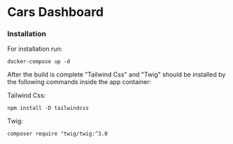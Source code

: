 #  Cars Dashboard #

### Installation ###

For installation run:

    docker-compose up -d

After the build is complete "Tailwind Css" and "Twig" should be 
installed by the following commands inside the app container:

Tailwind Css:

    npm install -D tailwindcss

Twig:

    composer require "twig/twig:^3.0
